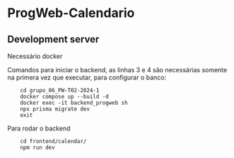 # ProgWeb-Calendario

## Development server

Necessário docker

Comandos para iniciar o backend, as linhas 3 e 4 são necessárias somente na primera vez que executar, para configurar o banco:

```shell
    cd grupo_06_PW-T02-2024-1
    docker compose up --build -d
    docker exec -it backend_progweb sh
    npx prisma migrate dev
    exit
```

Para rodar o backend

```shell
    cd frontend/calendar/
    npm run dev
```

